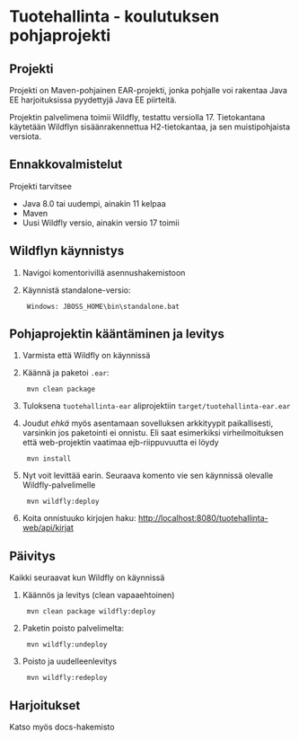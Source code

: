 Tuotehallinta - koulutuksen pohjaprojekti
==============================================================================================


## Projekti

Projekti on Maven-pohjainen EAR-projekti, jonka pohjalle voi rakentaa Java EE harjoituksissa pyydettyjä Java EE piirteitä.

Projektin palvelimena toimii Wildfly, testattu versiolla 17. Tietokantana käytetään Wildflyn sisäänrakennettua H2-tietokantaa, ja sen muistipohjaista versiota.


## Ennakkovalmistelut

Projekti tarvitsee 
- Java 8.0 tai uudempi, ainakin 11 kelpaa
- Maven
- Uusi Wildfly versio, ainakin versio 17 toimii


## Wildflyn käynnistys

1. Navigoi komentorivillä asennushakemistoon
2. Käynnistä standalone-versio:

        Windows: JBOSS_HOME\bin\standalone.bat

 
## Pohjaprojektin kääntäminen ja levitys

1. Varmista että Wildfly on käynnissä
2. Käännä ja paketoi `.ear`:

        mvn clean package

3. Tuloksena `tuotehallinta-ear` aliprojektiin `target/tuotehallinta-ear.ear`
4. Joudut _ehkä_ myös asentamaan sovelluksen arkkityypit paikallisesti, varsinkin jos paketointi ei onnistu. Eli saat esimerkiksi virheilmoituksen että web-projektin vaatimaa ejb-riippuvuutta ei löydy

        mvn install
        
5. Nyt voit levittää earin. Seuraava komento vie sen käynnissä olevalle Wildfly-palvelimelle 

        mvn wildfly:deploy

6. Koita onnistuuko kirjojen haku: <http://localhost:8080/tuotehallinta-web/api/kirjat>


## Päivitys

Kaikki seuraavat kun Wildfly on käynnissä
1. Käännös ja levitys (clean vapaaehtoinen)

        mvn clean package wildfly:deploy

2. Paketin poisto palvelimelta:

        mvn wildfly:undeploy

3. Poisto ja uudelleenlevitys

        mvn wildfly:redeploy
 
 
 ## Harjoitukset
 
 Katso myös docs-hakemisto
 